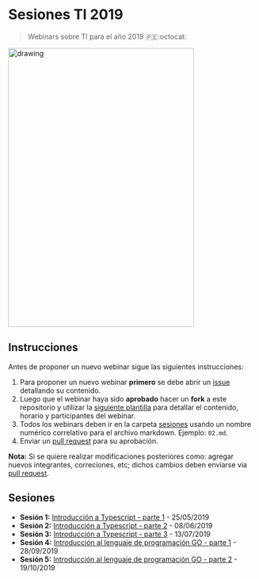 # Sesiones TI 2019
> Webinars sobre TI para el año 2019 :peru::octocat:

<img src="https://user-images.githubusercontent.com/1700322/50496342-5bb77080-0a2f-11e9-8bef-2da50226a873.png" alt="drawing" width="375" height="563" title="What programmers do all day?"/>

## Instrucciones

Antes de proponer un nuevo webinar sigue las siguientes instrucciones:

1. Para proponer un nuevo webinar __primero__ se debe abrir un [issue](./issues) detallando su contenido.
2. Luego que el webinar haya sido __aprobado__ hacer un __fork__ a este repositorio y utilizar la [siguiente plantilla](./SESION_PLANTILLA.md) para detallar el contenido, horario y participantes del webinar.
3. Todos los webinars deben ir en la carpeta [sesiones](./sesiones) usando un nombre numérico correlativo para el archivo markdown. Ejemplo: `02.md`.
4. Enviar un [pull request](./pulls) para su aprobación.

__Nota:__ Si se quiere realizar modificaciones posteriores como: agregar nuevos integrantes, correciones, etc; dichos cambios deben enviarse via [pull request](./pulls).

## Sesiones

- __Sesión 1:__ [Introducción a Typescript - parte 1](./sesiones/01.md) - 25/05/2019
- __Sesión 2:__ [Introducción a Typescript - parte 2](./sesiones/02.md) - 08/06/2019
- __Sesión 3:__ [Introducción a Typescript - parte 3](./sesiones/03.md) - 13/07/2019
- __Sesión 4:__ [Introducción al lenguaje de programación GO - parte 1](./sesiones/04.md) - 28/09/2019
- __Sesión 5:__ [Introducción al lenguaje de programación GO - parte 2](./sesiones/05.md) - 19/10/2019
